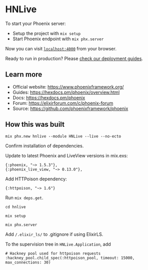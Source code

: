 # HNLive

To start your Phoenix server:

  * Setup the project with `mix setup`
  * Start Phoenix endpoint with `mix phx.server`

Now you can visit [`localhost:4000`](http://localhost:4000) from your browser.

Ready to run in production? Please [check our deployment guides](https://hexdocs.pm/phoenix/deployment.html).

## Learn more

  * Official website: https://www.phoenixframework.org/
  * Guides: https://hexdocs.pm/phoenix/overview.html
  * Docs: https://hexdocs.pm/phoenix
  * Forum: https://elixirforum.com/c/phoenix-forum
  * Source: https://github.com/phoenixframework/phoenix

## How this was built

`mix phx.new hnlive --module HNLive --live --no-ecto`

Confirm installation of dependencies.

Update to latest Phoenix and LiveView versions in mix.exs:

``` 
{:phoenix, "~> 1.5.3"},
{:phoenix_live_view, "~> 0.13.0"},
```

Add HTTPoison dependency:

`{:httpoison, "~> 1.6"}`

Run `mix deps.get`.

`cd hnlive`

`mix setup`

`mix phx.server`

Add `/.elixir_ls/` to .gitignore if using ElixirLS.

To the supervision tree in `HNLive.Application`, add 

```
# Hackney pool used for httpoison requests
:hackney_pool.child_spec(:httpoison_pool, timeout: 15000, max_connections: 30)
```

